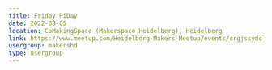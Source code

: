 ```yaml
---
title: Friday PiDay
date: 2022-08-05
location: CoMakingSpace (Makerspace Heidelberg), Heidelberg
link: https://www.meetup.com/Heidelberg-Makers-Meetup/events/crgjssydclbhb/
usergroup: makershd
type: usergroup
---
```

